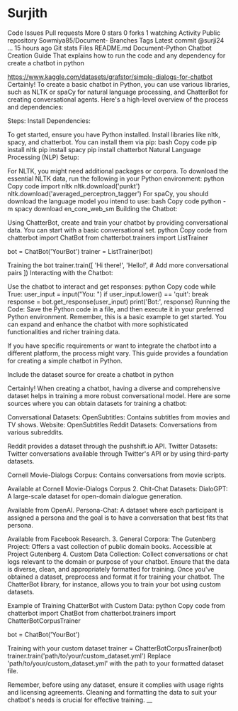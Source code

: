 # Surjith
Code
Issues
Pull requests
More
 0 stars
 0 forks
 1 watching
 Activity
Public repository
Sowmiya85/Document-
 Branches
 Tags
Latest commit
@surji24
…
15 hours ago
Git stats
Files
README.md
Document-Python Chatbot Creation Guide
That explains how to run the code and any dependency for create a chatbot in python

https://www.kaggle.com/datasets/grafstor/simple-dialogs-for-chatbot Certainly! To create a basic chatbot in Python, you can use various libraries, such as NLTK or spaCy for natural language processing, and ChatterBot for creating conversational agents. Here's a high-level overview of the process and dependencies:

Steps: Install Dependencies:

To get started, ensure you have Python installed. Install libraries like nltk, spacy, and chatterbot. You can install them via pip: bash Copy code pip install nltk pip install spacy pip install chatterbot Natural Language Processing (NLP) Setup:

For NLTK, you might need additional packages or corpora. To download the essential NLTK data, run the following in your Python environment: python Copy code import nltk nltk.download('punkt') nltk.download('averaged_perceptron_tagger') For spaCy, you should download the language model you intend to use: bash Copy code python -m spacy download en_core_web_sm Building the Chatbot:

Using ChatterBot, create and train your chatbot by providing conversational data. You can start with a basic conversational set. python Copy code from chatterbot import ChatBot from chatterbot.trainers import ListTrainer

bot = ChatBot('YourBot') trainer = ListTrainer(bot)

Training the bot
trainer.train([ 'Hi there!', 'Hello!', # Add more conversational pairs ]) Interacting with the Chatbot:

Use the chatbot to interact and get responses: python Copy code while True: user_input = input("You: ") if user_input.lower() == 'quit': break response = bot.get_response(user_input) print('Bot:', response) Running the Code: Save the Python code in a file, and then execute it in your preferred Python environment. Remember, this is a basic example to get started. You can expand and enhance the chatbot with more sophisticated functionalities and richer training data.

If you have specific requirements or want to integrate the chatbot into a different platform, the process might vary. This guide provides a foundation for creating a simple chatbot in Python.

Include the dataset source for create a chatbot in python

Certainly! When creating a chatbot, having a diverse and comprehensive dataset helps in training a more robust conversational model. Here are some sources where you can obtain datasets for training a chatbot:

Conversational Datasets: OpenSubtitles: Contains subtitles from movies and TV shows.
Website: OpenSubtitles Reddit Datasets: Conversations from various subreddits.

Reddit provides a dataset through the pushshift.io API. Twitter Datasets: Twitter conversations available through Twitter's API or by using third-party datasets.

Cornell Movie-Dialogs Corpus: Contains conversations from movie scripts.

Available at Cornell Movie-Dialogs Corpus 2. Chit-Chat Datasets: DialoGPT: A large-scale dataset for open-domain dialogue generation.

Available from OpenAI. Persona-Chat: A dataset where each participant is assigned a persona and the goal is to have a conversation that best fits that persona.

Available from Facebook Research. 3. General Corpora: The Gutenberg Project: Offers a vast collection of public domain books. Accessible at Project Gutenberg 4. Custom Data Collection: Collect conversations or chat logs relevant to the domain or purpose of your chatbot. Ensure that the data is diverse, clean, and appropriately formatted for training. Once you've obtained a dataset, preprocess and format it for training your chatbot. The ChatterBot library, for instance, allows you to train your bot using custom datasets.

Example of Training ChatterBot with Custom Data: python Copy code from chatterbot import ChatBot from chatterbot.trainers import ChatterBotCorpusTrainer

bot = ChatBot('YourBot')

Training with your custom dataset
trainer = ChatterBotCorpusTrainer(bot) trainer.train('path/to/your/custom_dataset.yml') Replace 'path/to/your/custom_dataset.yml' with the path to your formatted dataset file.

Remember, before using any dataset, ensure it complies with usage rights and licensing agreements. Cleaning and formatting the data to suit your chatbot's needs is crucial for effective training.
__
